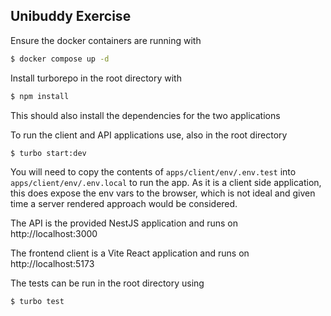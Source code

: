 ## Unibuddy Exercise

Ensure the docker containers are running with

```bash
$ docker compose up -d
```

Install turborepo in the root directory with

```bash
$ npm install
```

This should also install the dependencies for the two applications

To run the client and API applications use, also in the root directory

```bash
$ turbo start:dev
```

You will need to copy the contents of `apps/client/env/.env.test` into `apps/client/env/.env.local` to run the app.
As it is a client side application, this does expose the env vars to the browser, which is not ideal and given time
a server rendered approach would be considered.

The API is the provided NestJS application and runs on http://localhost:3000

The frontend client is a Vite React application and runs on http://localhost:5173

The tests can be run in the root directory using

```bash
$ turbo test
```
